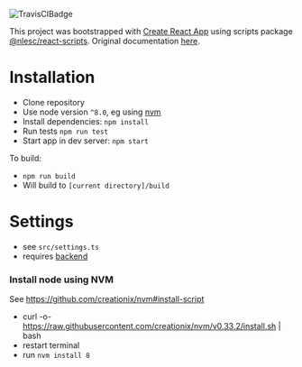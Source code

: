 ![TravisCIBadge](https://travis-ci.org/NLeSC/research-software-directory-admin.svg?branch=master)

This project was bootstrapped with [Create React App](https://github.com/facebookincubator/create-react-app) using scripts package [@nlesc/react-scripts](https://github.com/NLeSC/create-react-app). Original documentation [here](https://github.com/NLeSC/create-react-app/blob/master/packages/react-scripts/template/README.md).

# Installation
- Clone repository
- Use node version `^8.0`, eg using [nvm](#install-node-using-nvm)
- Install dependencies: `npm install`
- Run tests `npm run test`
- Start app in dev server: `npm start`

To build:
- `npm run build`
- Will build to `[current directory]/build`

# Settings
- see `src/settings.ts`
- requires [backend](https://github.com/NLeSC/research-software-directory-backend)

### Install node using NVM
See https://github.com/creationix/nvm#install-script
- curl -o- https://raw.githubusercontent.com/creationix/nvm/v0.33.2/install.sh | bash
- restart terminal
- run `nvm install 8`
